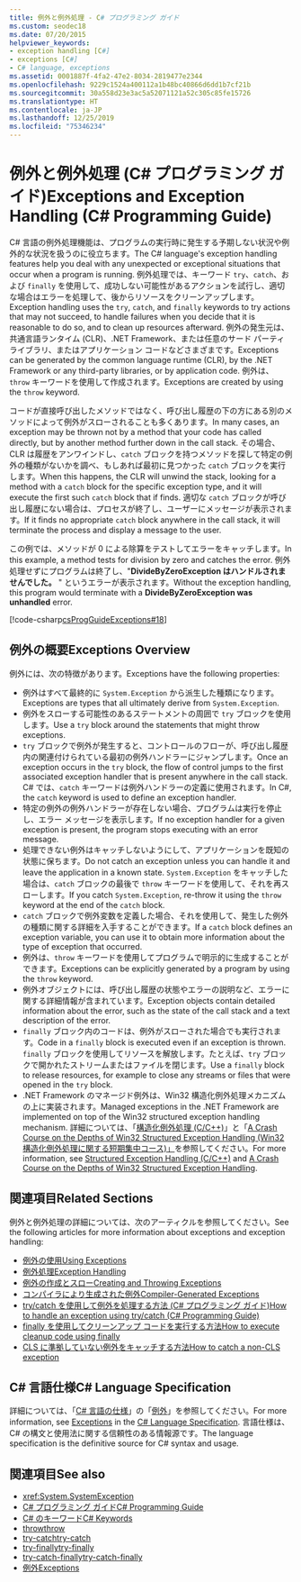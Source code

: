 ```yaml
---
title: 例外と例外処理 - C# プログラミング ガイド
ms.custom: seodec18
ms.date: 07/20/2015
helpviewer_keywords:
- exception handling [C#]
- exceptions [C#]
- C# language, exceptions
ms.assetid: 0001887f-4fa2-47e2-8034-2819477e2344
ms.openlocfilehash: 9229c1524a400112a1b48bc40866d6dd1b7cf21b
ms.sourcegitcommit: 30a558d23e3ac5a52071121a52c305c85fe15726
ms.translationtype: HT
ms.contentlocale: ja-JP
ms.lasthandoff: 12/25/2019
ms.locfileid: "75346234"
---
```

# <a name="exceptions-and-exception-handling-c-programming-guide"></a><span data-ttu-id="b1273-102">例外と例外処理 (C# プログラミング ガイド)</span><span class="sxs-lookup"><span data-stu-id="b1273-102">Exceptions and Exception Handling (C# Programming Guide)</span></span>

<span data-ttu-id="b1273-103">C# 言語の例外処理機能は、プログラムの実行時に発生する予期しない状況や例外的な状況を扱うのに役立ちます。</span><span class="sxs-lookup"><span data-stu-id="b1273-103">The C# language's exception handling features help you deal with any unexpected or exceptional situations that occur when a program is running.</span></span> <span data-ttu-id="b1273-104">例外処理では、キーワード `try`、`catch`、および `finally` を使用して、成功しない可能性があるアクションを試行し、適切な場合はエラーを処理して、後からリソースをクリーンアップします。</span><span class="sxs-lookup"><span data-stu-id="b1273-104">Exception handling uses the `try`, `catch`, and `finally` keywords to try actions that may not succeed, to handle failures when you decide that it is reasonable to do so, and to clean up resources afterward.</span></span> <span data-ttu-id="b1273-105">例外の発生元は、共通言語ランタイム (CLR)、.NET Framework、または任意のサード パーティ ライブラリ、またはアプリケーション コードなどさまざまです。</span><span class="sxs-lookup"><span data-stu-id="b1273-105">Exceptions can be generated by the common language runtime (CLR), by the .NET Framework or any third-party libraries, or by application code.</span></span> <span data-ttu-id="b1273-106">例外は、`throw` キーワードを使用して作成されます。</span><span class="sxs-lookup"><span data-stu-id="b1273-106">Exceptions are created by using the `throw` keyword.</span></span>

<span data-ttu-id="b1273-107">コードが直接呼び出したメソッドではなく、呼び出し履歴の下の方にある別のメソッドによって例外がスローされることも多くあります。</span><span class="sxs-lookup"><span data-stu-id="b1273-107">In many cases, an exception may be thrown not by a method that your code has called directly, but by another method further down in the call stack.</span></span> <span data-ttu-id="b1273-108">その場合、CLR は履歴をアンワインドし、`catch` ブロックを持つメソッドを探して特定の例外の種類がないかを調べ、もしあれば最初に見つかった `catch` ブロックを実行します。</span><span class="sxs-lookup"><span data-stu-id="b1273-108">When this happens, the CLR will unwind the stack, looking for a method with a `catch` block for the specific exception type, and it will execute the first such `catch` block that if finds.</span></span> <span data-ttu-id="b1273-109">適切な `catch` ブロックが呼び出し履歴にない場合は、プロセスが終了し、ユーザーにメッセージが表示されます。</span><span class="sxs-lookup"><span data-stu-id="b1273-109">If it finds no appropriate `catch` block anywhere in the call stack, it will terminate the process and display a message to the user.</span></span>

<span data-ttu-id="b1273-110">この例では、メソッドが 0 による除算をテストしてエラーをキャッチします。</span><span class="sxs-lookup"><span data-stu-id="b1273-110">In this example, a method tests for division by zero and catches the error.</span></span> <span data-ttu-id="b1273-111">例外処理せずにプログラムは終了し、"**DivideByZeroException はハンドルされませんでした。** " というエラーが表示されます。</span><span class="sxs-lookup"><span data-stu-id="b1273-111">Without the exception handling, this program would terminate with a **DivideByZeroException was unhandled** error.</span></span>

[!code-csharp[csProgGuideExceptions#18](~/samples/snippets/csharp/VS_Snippets_VBCSharp/csProgGuideExceptions/CS/Exceptions.cs#18)]

## <a name="exceptions-overview"></a><span data-ttu-id="b1273-112">例外の概要</span><span class="sxs-lookup"><span data-stu-id="b1273-112">Exceptions Overview</span></span>

<span data-ttu-id="b1273-113">例外には、次の特徴があります。</span><span class="sxs-lookup"><span data-stu-id="b1273-113">Exceptions have the following properties:</span></span>  

- <span data-ttu-id="b1273-114">例外はすべて最終的に `System.Exception` から派生した種類になります。</span><span class="sxs-lookup"><span data-stu-id="b1273-114">Exceptions are types that all ultimately derive from `System.Exception`.</span></span>
- <span data-ttu-id="b1273-115">例外をスローする可能性のあるステートメントの周囲で `try` ブロックを使用します。</span><span class="sxs-lookup"><span data-stu-id="b1273-115">Use a `try` block around the statements that might throw exceptions.</span></span>
- <span data-ttu-id="b1273-116">`try` ブロックで例外が発生すると、コントロールのフローが、呼び出し履歴内の関連付けられている最初の例外ハンドラーにジャンプします。</span><span class="sxs-lookup"><span data-stu-id="b1273-116">Once an exception occurs in the `try` block, the flow of control jumps to the first associated exception handler that is present anywhere in the call stack.</span></span> <span data-ttu-id="b1273-117">C# では、`catch` キーワードは例外ハンドラーの定義に使用されます。</span><span class="sxs-lookup"><span data-stu-id="b1273-117">In C#, the `catch` keyword is used to define an exception handler.</span></span>
- <span data-ttu-id="b1273-118">特定の例外の例外ハンドラーが存在しない場合、プログラムは実行を停止し、エラー メッセージを表示します。</span><span class="sxs-lookup"><span data-stu-id="b1273-118">If no exception handler for a given exception is present, the program stops executing with an error message.</span></span>
- <span data-ttu-id="b1273-119">処理できない例外はキャッチしないようにして、アプリケーションを既知の状態に保ちます。</span><span class="sxs-lookup"><span data-stu-id="b1273-119">Do not catch an exception unless you can handle it and leave the application in a known state.</span></span> <span data-ttu-id="b1273-120">`System.Exception` をキャッチした場合は、`catch` ブロックの最後で `throw` キーワードを使用して、それを再スローします。</span><span class="sxs-lookup"><span data-stu-id="b1273-120">If you catch `System.Exception`, re-throw it using the `throw` keyword at the end of the `catch` block.</span></span>
- <span data-ttu-id="b1273-121">`catch` ブロックで例外変数を定義した場合、それを使用して、発生した例外の種類に関する詳細を入手することができます。</span><span class="sxs-lookup"><span data-stu-id="b1273-121">If a `catch` block defines an exception variable, you can use it to obtain more information about the type of exception that occurred.</span></span>
- <span data-ttu-id="b1273-122">例外は、`throw` キーワードを使用してプログラムで明示的に生成することができます。</span><span class="sxs-lookup"><span data-stu-id="b1273-122">Exceptions can be explicitly generated by a program by using the `throw` keyword.</span></span>
- <span data-ttu-id="b1273-123">例外オブジェクトには、呼び出し履歴の状態やエラーの説明など、エラーに関する詳細情報が含まれています。</span><span class="sxs-lookup"><span data-stu-id="b1273-123">Exception objects contain detailed information about the error, such as the state of the call stack and a text description of the error.</span></span>
- <span data-ttu-id="b1273-124">`finally` ブロック内のコードは、例外がスローされた場合でも実行されます。</span><span class="sxs-lookup"><span data-stu-id="b1273-124">Code in a `finally` block is executed even if an exception is thrown.</span></span> <span data-ttu-id="b1273-125">`finally` ブロックを使用してリソースを解放します。たとえば、`try` ブロックで開かれたストリームまたはファイルを閉じます。</span><span class="sxs-lookup"><span data-stu-id="b1273-125">Use a `finally` block to release resources, for example to close any streams or files that were opened in the `try` block.</span></span>
- <span data-ttu-id="b1273-126">.NET Framework のマネージド例外は、Win32 構造化例外処理メカニズムの上に実装されます。</span><span class="sxs-lookup"><span data-stu-id="b1273-126">Managed exceptions in the .NET Framework are implemented on top of the Win32 structured exception handling mechanism.</span></span> <span data-ttu-id="b1273-127">詳細については、「[構造化例外処理 (C/C++)](/cpp/cpp/structured-exception-handling-c-cpp)」と「[A Crash Course on the Depths of Win32 Structured Exception Handling (Win32 構造化例外処理に関する短期集中コース)」](https://bytepointer.com/resources/pietrek_crash_course_depths_of_win32_seh.htm)を参照してください。</span><span class="sxs-lookup"><span data-stu-id="b1273-127">For more information, see [Structured Exception Handling (C/C++)](/cpp/cpp/structured-exception-handling-c-cpp) and [A Crash Course on the Depths of Win32 Structured Exception Handling](https://bytepointer.com/resources/pietrek_crash_course_depths_of_win32_seh.htm).</span></span>

## <a name="related-sections"></a><span data-ttu-id="b1273-128">関連項目</span><span class="sxs-lookup"><span data-stu-id="b1273-128">Related Sections</span></span>

<span data-ttu-id="b1273-129">例外と例外処理の詳細については、次のアーティクルを参照してください。</span><span class="sxs-lookup"><span data-stu-id="b1273-129">See the following articles for more information about exceptions and exception handling:</span></span>

- [<span data-ttu-id="b1273-130">例外の使用</span><span class="sxs-lookup"><span data-stu-id="b1273-130">Using Exceptions</span></span>](using-exceptions.md)
- [<span data-ttu-id="b1273-131">例外処理</span><span class="sxs-lookup"><span data-stu-id="b1273-131">Exception Handling</span></span>](exception-handling.md)
- [<span data-ttu-id="b1273-132">例外の作成とスロー</span><span class="sxs-lookup"><span data-stu-id="b1273-132">Creating and Throwing Exceptions</span></span>](creating-and-throwing-exceptions.md)
- [<span data-ttu-id="b1273-133">コンパイラにより生成された例外</span><span class="sxs-lookup"><span data-stu-id="b1273-133">Compiler-Generated Exceptions</span></span>](compiler-generated-exceptions.md)
- [<span data-ttu-id="b1273-134">try/catch を使用して例外を処理する方法 (C# プログラミング ガイド)</span><span class="sxs-lookup"><span data-stu-id="b1273-134">How to handle an exception using try/catch (C# Programming Guide)</span></span>](how-to-handle-an-exception-using-try-catch.md)
- [<span data-ttu-id="b1273-135">finally を使用してクリーンアップ コードを実行する方法</span><span class="sxs-lookup"><span data-stu-id="b1273-135">How to execute cleanup code using finally</span></span>](how-to-execute-cleanup-code-using-finally.md)
- [<span data-ttu-id="b1273-136">CLS に準拠していない例外をキャッチする方法</span><span class="sxs-lookup"><span data-stu-id="b1273-136">How to catch a non-CLS exception</span></span>](how-to-catch-a-non-cls-exception.md)

## <a name="c-language-specification"></a><span data-ttu-id="b1273-137">C# 言語仕様</span><span class="sxs-lookup"><span data-stu-id="b1273-137">C# Language Specification</span></span>

<span data-ttu-id="b1273-138">詳細については、「[C# 言語の仕様](/dotnet/csharp/language-reference/language-specification/introduction)」の「[例外](~/_csharplang/spec/exceptions.md)」を参照してください。</span><span class="sxs-lookup"><span data-stu-id="b1273-138">For more information, see [Exceptions](~/_csharplang/spec/exceptions.md) in the [C# Language Specification](/dotnet/csharp/language-reference/language-specification/introduction).</span></span> <span data-ttu-id="b1273-139">言語仕様は、C# の構文と使用法に関する信頼性のある情報源です。</span><span class="sxs-lookup"><span data-stu-id="b1273-139">The language specification is the definitive source for C# syntax and usage.</span></span>

## <a name="see-also"></a><span data-ttu-id="b1273-140">関連項目</span><span class="sxs-lookup"><span data-stu-id="b1273-140">See also</span></span>

- <xref:System.SystemException>
- [<span data-ttu-id="b1273-141">C# プログラミング ガイド</span><span class="sxs-lookup"><span data-stu-id="b1273-141">C# Programming Guide</span></span>](../index.md)
- [<span data-ttu-id="b1273-142">C# のキーワード</span><span class="sxs-lookup"><span data-stu-id="b1273-142">C# Keywords</span></span>](../../language-reference/keywords/index.md)
- [<span data-ttu-id="b1273-143">throw</span><span class="sxs-lookup"><span data-stu-id="b1273-143">throw</span></span>](../../language-reference/keywords/throw.md)
- [<span data-ttu-id="b1273-144">try-catch</span><span class="sxs-lookup"><span data-stu-id="b1273-144">try-catch</span></span>](../../language-reference/keywords/try-catch.md)
- [<span data-ttu-id="b1273-145">try-finally</span><span class="sxs-lookup"><span data-stu-id="b1273-145">try-finally</span></span>](../../language-reference/keywords/try-finally.md)
- [<span data-ttu-id="b1273-146">try-catch-finally</span><span class="sxs-lookup"><span data-stu-id="b1273-146">try-catch-finally</span></span>](../../language-reference/keywords/try-catch-finally.md)
- [<span data-ttu-id="b1273-147">例外</span><span class="sxs-lookup"><span data-stu-id="b1273-147">Exceptions</span></span>](../../../standard/exceptions/index.md)
